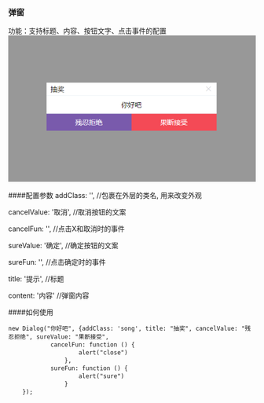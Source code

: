 ### 弹窗
功能：支持标题、内容、按钮文字、点击事件的配置
![image](https://github.com/BabyLian/dialog/blob/master/screenshots.png)

####配置参数
  addClass: '', //包裹在外层的类名, 用来改变外观
  
  
  cancelValue: '取消', //取消按钮的文案
  
  
  cancelFun: '', //点击X和取消时的事件
  
  
  sureValue: '确定', //确定按钮的文案
  
  
  sureFun: '', //点击确定时的事件
  
  
  title: '提示', //标题
  
  
  content: '内容' //弹窗内容
  
####如何使用
```
new Dialog("你好吧", {addClass: 'song', title: "抽奖", cancelValue: "残忍拒绝", sureValue: "果断接受", 
            cancelFun: function () {
                    alert("close")
                }, 
            sureFun: function () {
                    alert("sure")
                }
    });

```
